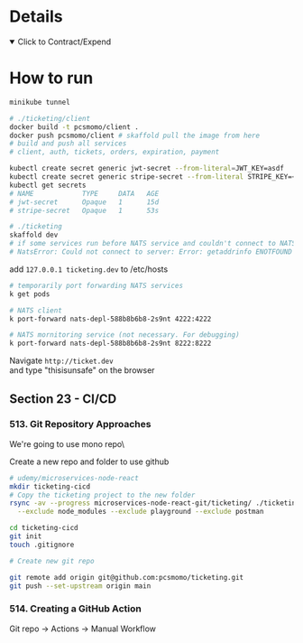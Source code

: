 # Details

<details open> 
  <summary>Click to Contract/Expend</summary>

# How to run

```sh
minikube tunnel

# ./ticketing/client
docker build -t pcsmomo/client .
docker push pcsmomo/client # skaffold pull the image from here
# build and push all services
# client, auth, tickets, orders, expiration, payment

kubectl create secret generic jwt-secret --from-literal=JWT_KEY=asdf
kubectl create secret generic stripe-secret --from-literal STRIPE_KEY=<Secret key>
kubectl get secrets
# NAME            TYPE     DATA   AGE
# jwt-secret      Opaque   1      15d
# stripe-secret   Opaque   1      53s

# ./ticketing
skaffold dev
# if some services run before NATS service and couldn't connect to NATS, delete the pod to restart it.
# NatsError: Could not connect to server: Error: getaddrinfo ENOTFOUND nats-srv
```

add `127.0.0.1 ticketing.dev` to /etc/hosts

```sh
# temporarily port forwarding NATS services
k get pods

# NATS client
k port-forward nats-depl-588b8b6b8-2s9nt 4222:4222

# NATS mornitoring service (not necessary. For debugging)
k port-forward nats-depl-588b8b6b8-2s9nt 8222:8222
```

Navigate `http://ticket.dev`\
and type "thisisunsafe" on the browser

## Section 23 - CI/CD

### 513. Git Repository Approaches

We're going to use mono repo\

Create a new repo and folder to use github

```sh
# udemy/microservices-node-react
mkdir ticketing-cicd
# Copy the ticketing project to the new folder
rsync -av --progress microservices-node-react-git/ticketing/ ./ticketing-cicd/ \
  --exclude node_modules --exclude playground --exclude postman

cd ticketing-cicd
git init
touch .gitignore

# Create new git repo

git remote add origin git@github.com:pcsmomo/ticketing.git
git push --set-upstream origin main
```

### 514. Creating a GitHub Action

Git repo -> Actions -> Manual Workflow

</details>
